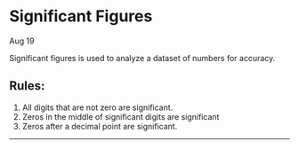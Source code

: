 # Significant Figures
Aug 19

Significant figures is used to analyze a dataset of numbers for accuracy.

## Rules:
1. All digits that are not zero are significant.
2. Zeros in the middle of significant digits are significant
3. Zeros after a decimal point are significant.


----------


<!--stackedit_data:
eyJoaXN0b3J5IjpbLTE3MTQ3Mzg5MzAsMTU4ODE4Mzg5MCwyMT
A2NTU0MTY0XX0=
-->